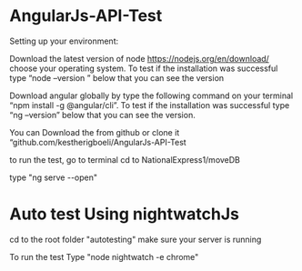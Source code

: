 # AngularJs-API-Test

Setting up your environment:

Download the latest version of node https://nodejs.org/en/download/ choose your operating system. To test if the installation was successful type “node –version ” below that you can see the version

Download angular globally by type the following command on your terminal “npm install -g @angular/cli”. To test if the installation was successful type “ng –version” below that you can see the version.

You can Download the from github or clone it “github.com/kestherigboeli/AngularJs-API-Test

to run the test, go to terminal cd to NationalExpress1/moveDB

type "ng serve --open"

# Auto test Using nightwatchJs
cd to the root folder "autotesting" make sure your server is running

To run the test Type "node nightwatch -e chrome"

